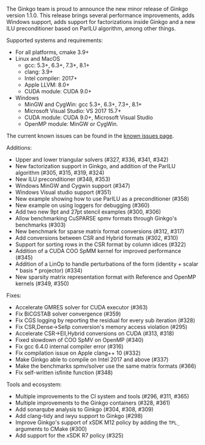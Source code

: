 The Ginkgo team is proud to announce the new minor release of Ginkgo version
1.1.0. This release brings several performance improvements, adds Windows support, 
adds support for factorizations inside Ginkgo and a new ILU preconditioner
based on ParILU algorithm, among other things.

Supported systems and requirements:
+ For all platforms, cmake 3.9+
+ Linux and MacOS
  + gcc: 5.3+, 6.3+, 7.3+, 8.1+
  + clang: 3.9+
  + Intel compiler: 2017+
  + Apple LLVM: 8.0+
  + CUDA module: CUDA 9.0+
+ Windows
  + MinGW and CygWin: gcc 5.3+, 6.3+, 7.3+, 8.1+
  + Microsoft Visual Studio: VS 2017 15.7+
  + CUDA module: CUDA 9.0+, Microsoft Visual Studio
  + OpenMP module: MinGW or CygWin.


The current known issues can be found in the [known issues
page](https://github.com/ginkgo-project/ginkgo/wiki/Known-Issues).


Additions:
+ Upper and lower triangular solvers (#327, #336, #341, #342)
+ New factorization support in Ginkgo, and addition of the ParILU
  algorithm (#305, #315, #319, #324)
+ New ILU preconditioner (#348, #353)
+ Windows MinGW and Cygwin support (#347)
+ Windows Visual studio support (#351)
+ New example showing how to use ParILU as a preconditioner (#358)
+ New example on using loggers for debugging (#360)
+ Add two new 9pt and 27pt stencil examples (#300, #306)
+ Allow benchmarking CuSPARSE spmv formats through Ginkgo's benchmarks (#303)
+ New benchmark for sparse matrix format conversions (#312, #317)
+ Add conversions between CSR and Hybrid formats (#302, #310)
+ Support for sorting rows in the CSR format by column idices (#322)
+ Addition of a CUDA COO SpMM kernel for improved performance (#345)
+ Addition of a LinOp to handle perturbations of the form (identity + scalar *
  basis * projector) (#334)
+ New sparsity matrix representation format with Reference and OpenMP
  kernels (#349, #350)

Fixes:
+ Accelerate GMRES solver for CUDA executor (#363)
+ Fix BiCGSTAB solver convergence (#359)
+ Fix CGS logging by reporting the residual for every sub iteration (#328)
+ Fix CSR,Dense->Sellp conversion's memory access violation (#295)
+ Accelerate CSR->Ell,Hybrid conversions on CUDA (#313, #318)
+ Fixed slowdown of COO SpMV on OpenMP (#340)
+ Fix gcc 6.4.0 internal compiler error (#316)
+ Fix compilation issue on Apple clang++ 10 (#332)
+ Make Ginkgo able to compile on Intel 2017 and above (#337)
+ Make the benchmarks spmv/solver use the same matrix formats (#366)
+ Fix self-written isfinite function (#348)

Tools and ecosystem:
+ Multiple improvements to the CI system and tools (#296, #311, #365)
+ Multiple improvements to the Ginkgo containers (#328, #361)
+ Add sonarqube analysis to Ginkgo (#304, #308, #309)
+ Add clang-tidy and iwyu support to Ginkgo (#298)
+ Improve Ginkgo's support of xSDK M12 policy by adding the `TPL_` arguments
  to CMake (#300)
+ Add support for the xSDK R7 policy (#325)